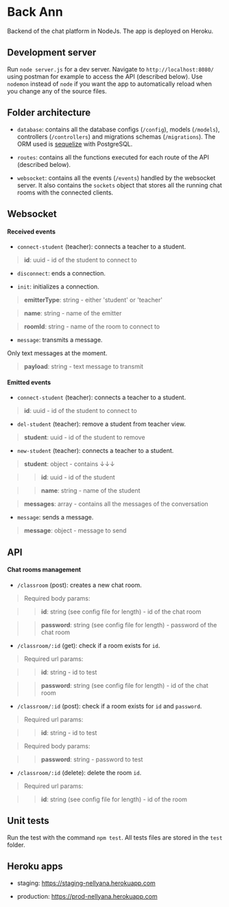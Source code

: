# Back Ann

Backend of the chat platform in NodeJs. The app is deployed on Heroku.

## Development server

Run `node server.js` for a dev server. Navigate to `http://localhost:8080/` using postman for example to access the API (described below). Use `nodemon` instead of `node` if you want the app to automatically reload when you change any of the source files.

## Folder architecture

- `database`: contains all the database configs (`/config`), models (`/models`), controllers (`/controllers`) and migrations schemas (`/migrations`). The ORM used is [sequelize](http://docs.sequelizejs.com/) with PostgreSQL.

- `routes`: contains all the functions executed for each route of the API (described below).

- `websocket`: contains all the events (`/events`) handled by the websocket server. It also contains the `sockets` object that stores all the running chat rooms with the connected clients.

## Websocket

#### Received events

- `connect-student` (teacher): connects a teacher to a student.

> **id**: uuid - id of the student to connect to

- `disconnect`: ends a connection.

- `init`: initializes a connection.

> **emitterType**: string - either 'student' or 'teacher'

> **name**: string - name of the emitter

> **roomId**: string - name of the room to connect to

- `message`: transmits a message.

Only text messages at the moment.

> **payload**: string - text message to transmit

#### Emitted events

- `connect-student` (teacher): connects a teacher to a student.

> **id**: uuid - id of the student to connect to

- `del-student` (teacher): remove a student from teacher view.

> **student**: uuid - id of the student to remove

- `new-student` (teacher): connects a teacher to a student.

> **student**: object - contains ↓↓↓

>> **id**: uuid - id of the student

>> **name**: string - name of the student

> **messages**: array - contains all the messages of the conversation

- `message`: sends a message.

> **message**: object - message to send

## API

#### Chat rooms management

- `/classroom` (post): creates a new chat room.

> Required body params:

>> **id**: string (see config file for length) - id of the chat room

>> **password**: string (see config file for length) - password of the chat room


- `/classroom/:id` (get): check if a room exists for `id`.

> Required url params:

>> **id**: string - id to test

>> **password**: string (see config file for length) - id of the chat room


- `/classroom/:id` (post): check if a room exists for `id` and `password`.

> Required url params:

>> **id**: string - id to test

> Required body params:

>> **password**: string - password to test


- `/classroom/:id` (delete): delete the room `id`.

> Required url params:

>> **id**: string (see config file for length) - id of the room

## Unit tests

Run the test with the command `npm test`. All tests files are stored in the `test` folder.

## Heroku apps

- staging: https://staging-nellyana.herokuapp.com

- production: https://prod-nellyana.herokuapp.com
